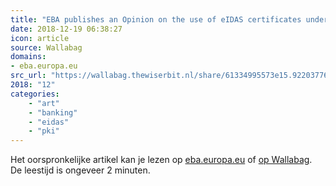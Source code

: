 ```yaml
---
title: "EBA publishes an Opinion on the use of eIDAS certificates under PSD2 - View press release"
date: 2018-12-19 06:38:27
icon: article
source: Wallabag
domains:
- eba.europa.eu
src_url: "https://wallabag.thewiserbit.nl/share/61334995573e15.92203776"
2018: "12"
categories:
    - "art"
    - "banking"
    - "eidas"
    - "pki"
---
```

Het oorspronkelijke artikel kan je lezen op [eba.europa.eu](https://eba.europa.eu/-/eba-publishes-an-opinion-on-the-use-of-eidas-certificates-under-psd2) of [op Wallabag](https://wallabag.thewiserbit.nl/share/61334995573e15.92203776). De leestijd is ongeveer 2 minuten.